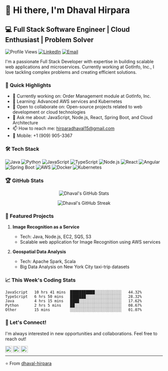 # 👋 Hi there, I'm Dhaval Hirpara

## 💻 Full Stack Software Engineer | Cloud Enthusiast | Problem Solver

![Profile Views](https://komarev.com/ghpvc/?username=dhaval-hirpara&color=brightgreen)
[![LinkedIn](https://img.shields.io/badge/LinkedIn-Connect-blue)](https://linkedin.com/in/dhavalhirpara)
[![Email](https://img.shields.io/badge/Email-Contact-red)](mailto:hirparadhaval15@gmail.com)

I'm a passionate Full Stack Developer with expertise in building scalable web applications and microservices. Currently working at GotInfo, Inc., I love tackling complex problems and creating efficient solutions.

### 🚀 Quick Highlights

- 🔭 Currently working on: Order Management module at GotInfo, Inc.
- 🌱 Learning: Advanced AWS services and Kubernetes
- 👯 Open to collaborate on: Open-source projects related to web development or cloud technologies
- 💬 Ask me about: JavaScript, Node.js, React, Spring Boot, and Cloud Architecture
- 📫 How to reach me: [hirparadhaval15@gmail.com](mailto:hirparadhaval15@gmail.com)
- 📱 Mobile: +1 (909) 905-3367

### 🛠️ Tech Stack

![Java](https://img.shields.io/badge/-Java-007396?style=flat-square&logo=java)
![Python](https://img.shields.io/badge/-Python-3776AB?style=flat-square&logo=python&logoColor=white)
![JavaScript](https://img.shields.io/badge/-JavaScript-F7DF1E?style=flat-square&logo=javascript&logoColor=black)
![TypeScript](https://img.shields.io/badge/-TypeScript-007ACC?style=flat-square&logo=typescript&logoColor=white)
![Node.js](https://img.shields.io/badge/-Node.js-339933?style=flat-square&logo=node.js&logoColor=white)
![React](https://img.shields.io/badge/-React-61DAFB?style=flat-square&logo=react&logoColor=black)
![Angular](https://img.shields.io/badge/-Angular-DD0031?style=flat-square&logo=angular)
![Spring Boot](https://img.shields.io/badge/-Spring%20Boot-6DB33F?style=flat-square&logo=spring&logoColor=white)
![AWS](https://img.shields.io/badge/-AWS-232F3E?style=flat-square&logo=amazon-aws)
![Docker](https://img.shields.io/badge/-Docker-2496ED?style=flat-square&logo=docker&logoColor=white)
![Kubernetes](https://img.shields.io/badge/-Kubernetes-326CE5?style=flat-square&logo=kubernetes&logoColor=white)

### 🏆 GitHub Stats

<p align="center">
  <img src="https://github-readme-stats.vercel.app/api?username=dhaval-hirpara&show_icons=true&theme=radical" alt="Dhaval's GitHub Stats" />
</p>

<p align="center">
  <img src="https://github-readme-streak-stats.herokuapp.com/?user=dhaval-hirpara&theme=radical" alt="Dhaval's GitHub Streak" />
</p>

### 🌟 Featured Projects

1. **Image Recognition as a Service**
   - Tech: Java, Node.js, EC2, SQS, S3
   - Scalable web application for Image Recognition using AWS services

2. **Geospatial Data Analysis**
   - Tech: Apache Spark, Scala
   - Big Data Analysis on New York City taxi-trip datasets

### 📈 This Week's Coding Stats

<!--START_SECTION:waka-->
```text
JavaScript   10 hrs 41 mins  ███████████░░░░░░░░░░░░   44.32%
TypeScript   6 hrs 50 mins   ███████░░░░░░░░░░░░░░░░   28.32%
Java         4 hrs 15 mins   ████░░░░░░░░░░░░░░░░░░░   17.62%
Python       2 hrs 5 mins    ██░░░░░░░░░░░░░░░░░░░░░   08.67%
Other        15 mins         ░░░░░░░░░░░░░░░░░░░░░░░   01.07%
```
<!--END_SECTION:waka-->

### 🤝 Let's Connect!

I'm always interested in new opportunities and collaborations. Feel free to reach out!

[<img align="left" alt="LinkedIn" width="22px" src="https://cdn.jsdelivr.net/npm/simple-icons@v3/icons/linkedin.svg" />](https://linkedin.com/in/dhavalhirpara)
[<img align="left" alt="GitHub" width="22px" src="https://cdn.jsdelivr.net/npm/simple-icons@v3/icons/github.svg" />](https://github.com/dhaval-hirpara)
[<img align="left" alt="Email" width="22px" src="https://cdn.jsdelivr.net/npm/simple-icons@v3/icons/gmail.svg" />](mailto:hirparadhaval15@gmail.com)

<br />

---

⭐️ From [dhaval-hirpara](https://github.com/dhaval-hirpara)
